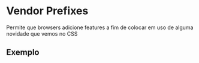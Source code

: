 # Vendor Prefixes

  Permite que browsers adicione features a fim de colocar em uso de alguma
  novidade que vemos no CSS

## Exemplo

<style>
  p {
    -webkit-background-clip: text; /* Chrome, Safari. iOS e Android */
    -moz-background-clip: text; /* Mozilla (Firefox) */
    -ms-background-clip: text; /* Internet Explorer */
    -o-background-clip: text; /* Opera */
  }
</style>

<!--#Consultas-->

<a href="http://ireade.github.io/which-vendor-prefix/"></a>
<a href="https://caniuse.com/"></a>

